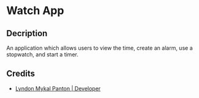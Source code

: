 # Watch App

## Decription

An application which allows users to view the time, create an alarm, use a
stopwatch, and start a timer.

## Credits

- [Lyndon Mykal Panton | Developer](https://github.com/lyndonpanton)

